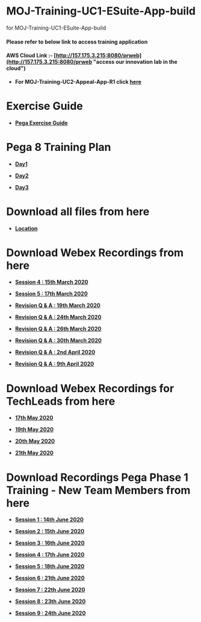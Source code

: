 # MOJ-Training-UC1-ESuite-App-build
for MOJ-Training-UC1-ESuite-App-build

#### Please refer to below link to access training application 

#### AWS Cloud Link :- [http://157.175.3.215:8080/prweb](http://157.175.3.215:8080/prweb "access our innovation lab in the cloud")

* **For MOJ-Training-UC2-Appeal-App-R1 click [here](https://github.com/eai-systems/MOJ-Training-UC2-Appeal-App-R1 "Click here to go")**

# Exercise Guide

* **[Pega Exercise Guide](https://1drv.ms/w/s!AltO6Pkun9hUp2Z268rgTKMQkflq?e=l1vi1W "Click here to view")**

# Pega 8 Training Plan
* **[Day1](https://1drv.ms/p/s!AltO6Pkun9hUp2fSOzo3vSbx0Z9x?e=tHZNL0 "Click here to view")**

* **[Day2](https://1drv.ms/p/s!AltO6Pkun9hUp2mFkpPQQyaPjQy8?e=LniJMj "Click here to view")**
 
* **[Day3](https://1drv.ms/p/s!AltO6Pkun9hUp2hhzf8nkiVzfwWM?e=QmhLQb "Click here to view")**

# Download all files from here
* **[Location](https://github.com/eai-systems/MOJ-Training-UC1-ESuite-App-build/tree/master/Files/trainingGuide "Click here to go")**

# Download Webex Recordings from here
* **[Session 4 : 15th March 2020](https://1drv.ms/u/s!AvVEPrDDwal9i-lJT3-w1CwDyZSc8Q?e=QvvVGC "Click here to go")**
   
* **[Session 5 : 17th March 2020](https://1drv.ms/u/s!AvVEPrDDwal9i-lK7lAB7j0pZ_8bYw?e=anRyQq "Click here to go")**
   
* **[Revision Q & A : 19th March 2020](https://1drv.ms/u/s!AvVEPrDDwal9i-lMs6ruAbDgCVAZdw?e=e3hhpv "Click here to go")**
   
* **[Revision Q & A : 24th March 2020](https://1drv.ms/u/s!AvVEPrDDwal9i-lNeiFs43m9jNxoWw?e=KY1Lei "Click here to go")**
   
* **[Revision Q & A : 26th March 2020](https://1drv.ms/u/s!AvVEPrDDwal9i-lOi3G2_XvUs6tARg?e=vfYZ1q "Click here to go")**
   
* **[Revision Q & A : 30th March 2020](https://1drv.ms/u/s!AvVEPrDDwal9i-lLnS9K_yanendc-A?e=iazXKp "Click here to go")**
   
* **[Revision Q & A : 2nd April 2020](https://1drv.ms/u/s!AvVEPrDDwal9i-tU3hSuAcrD5jR7Hg?e=8zR0Ov "Click here to go")**
   
* **[Revision Q & A : 9th April 2020](https://1drv.ms/u/s!AvVEPrDDwal9i-tV8chIPSuRgukedA?e=LVwXOP "Click here to go")**

# Download Webex Recordings for TechLeads from here

* **[17th May 2020](https://1drv.ms/v/s!AvVEPrDDwal9jIZZ_4dX7arUysePwA?e=izfslP "Click here to go")**

* **[19th May 2020](https://1drv.ms/v/s!AvVEPrDDwal9jIkbBXkLotEGl1vbgg?e=4rwZlA "Click here to go")**

* **[20th May 2020](https://1drv.ms/v/s!AvVEPrDDwal9jJIWCR-6yFM7u0-zrA?e=k3GIi0 "Click here to go")**

* **[21th May 2020](https://1drv.ms/v/s!AvVEPrDDwal9jJMWljIylcpFArUuzQ?e=IV6l5C "Click here to go")**

# Download Recordings Pega Phase 1 Training - New Team Members from here

* **[Session 1 : 14th June 2020](https://1drv.ms/v/s!AvVEPrDDwal9jJhxS5qB-B8xlILq1A?e=4J9yeb "Click here to go")**

* **[Session 2 : 15th June 2020](https://1drv.ms/v/s!AvVEPrDDwal9jJhymQBe5qwbkRogmQ?e=qJcGBN "Click here to go")**

* **[Session 3 : 16th June 2020](https://1drv.ms/v/s!AvVEPrDDwal9jJhzntTxI3_lBfkZhA?e=ZjJAMP "Click here to go")**

* **[Session 4 : 17th June 2020](https://1drv.ms/v/s!AvVEPrDDwal9jJh7H79wI6ZGwopaIg?e=iaTrYY "Click here to go")**

* **[Session 5 : 18th June 2020](https://1drv.ms/v/s!AvVEPrDDwal9jJh_FACVMmsdjAvfig?e=vIXe4a "Click here to go")**

* **[Session 6 : 21th June 2020](https://1drv.ms/v/s!AvVEPrDDwal9jJkdJqvDBjvs07hcFg?e=MuA1xg "Click here to go")**

* **[Session 7 : 22th June 2020](https://1drv.ms/v/s!AvVEPrDDwal9jJkgo_xXVROZirRVdw?e=HC8MuL "Click here to go")**

* **[Session 8 : 23th June 2020](https://1drv.ms/v/s!AvVEPrDDwal9jJkrOMo-8Q4qOBEsfw?e=NF71ho "Click here to go")**

* **[Session 9 : 24th June 2020](https://1drv.ms/v/s!AvVEPrDDwal9jJk76HJmaoHMmytKEg?e=7PgLUQ "Click here to go")**